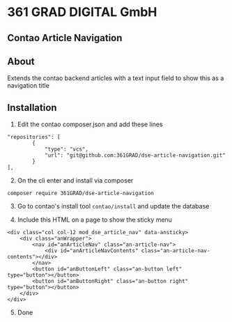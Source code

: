 # 361 GRAD DIGITAL GmbH

## Contao Article Navigation

## About

Extends the contao backend articles with a text input field to show this as a navigation title

## Installation

1. Edit the contao composer.json and add these lines
```
"repositories": [
        {
            "type": "vcs",
            "url": "git@github.com:361GRAD/dse-article-navigation.git"
        }
],
```

2. On the cli enter and install via composer
```
composer require 361GRAD/dse-article-navigation
```

3. Go to contao's install tool ```contao/install``` and update the database

4. Include this HTML on a page to show the sticky menu
```
<div class="col col-12 mod_dse_article_nav" data-ansticky>
	<div class="anWrapper">
		<nav id="anArticleNav" class="an-article-nav">
    		<div id="anArticleNavContents" class="an-article-nav-contents"></div>
		</nav>
		<button id="anButtonLeft" class="an-button left" type="button"></button>
		<button id="anButtonRight" class="an-button right" type="button"></button>
	</div>
</div>
```

5. Done
